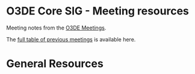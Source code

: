 # O3DE Core SIG - Meeting resources

Meeting notes from the [O3DE Meetings](https://o3de.github.io/foundation/sigs/sig-core/).

The [full table of previous meetings](https://o3de.github.io/foundation/sigs/sig-core/?id=previous-meetings) is available here.

# General Resources
